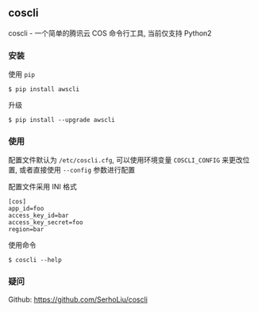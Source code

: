 ## coscli

coscli - 一个简单的腾讯云 COS 命令行工具, 当前仅支持 Python2

### 安装

使用 `pip`

    $ pip install awscli

升级

    $ pip install --upgrade awscli


### 使用

配置文件默认为 `/etc/coscli.cfg`, 可以使用环境变量 `COSCLI_CONFIG` 来更改位置,
或者直接使用 `--config` 参数进行配置

配置文件采用 INI 格式

    [cos]
    app_id=foo
    access_key_id=bar
    access_key_secret=foo
    region=bar

使用命令

    $ coscli --help


### 疑问

Github: https://github.com/SerhoLiu/coscli
